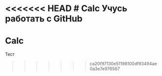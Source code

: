 <<<<<<< HEAD
﻿# Calc
Учусь работать с GitHub
=======
# Calc
Тест
>>>>>>> ca20f97130e51198100df93494ae0a3e7e976567
